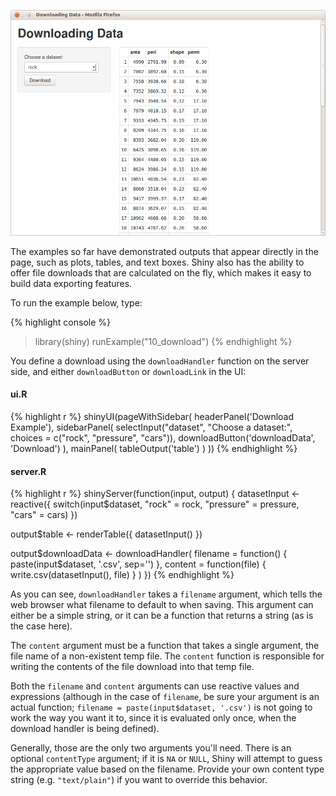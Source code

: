 ![Downloading Data Screenshot](screenshots/downloads.png)

The examples so far have demonstrated outputs that appear directly in the page, such as plots, tables, and text boxes. Shiny also has the ability to offer file downloads that are calculated on the fly, which makes it easy to build data exporting features.

To run the example below, type:

{% highlight console %}
> library(shiny)
> runExample("10_download")
{% endhighlight %}

You define a download using the `downloadHandler` function on the server side, and either `downloadButton` or `downloadLink` in the UI:

#### ui.R

{% highlight r %}
shinyUI(pageWithSidebar(
  headerPanel('Download Example'),
  sidebarPanel(
    selectInput("dataset", "Choose a dataset:", 
                choices = c("rock", "pressure", "cars")),
    downloadButton('downloadData', 'Download')
  ),
  mainPanel(
    tableOutput('table')
  )
))
{% endhighlight %}

#### server.R

{% highlight r %}
shinyServer(function(input, output) {
  datasetInput <- reactive({
    switch(input$dataset,
           "rock" = rock,
           "pressure" = pressure,
           "cars" = cars)
  })
  
  output$table <- renderTable({
    datasetInput()
  })
  
  output$downloadData <- downloadHandler(
    filename = function() { paste(input$dataset, '.csv', sep='') },
    content = function(file) {
      write.csv(datasetInput(), file)
    }
  )
})
{% endhighlight %}

As you can see, `downloadHandler` takes a `filename` argument, which tells the web browser what filename to default to when saving. This argument can either be a simple string, or it can be a function that returns a string (as is the case here).

The `content` argument must be a function that takes a single argument, the file name of a non-existent temp file. The `content` function is responsible for writing the contents of the file download into that temp file.

Both the `filename` and `content` arguments can use reactive values and expressions (although in the case of `filename`, be sure your argument is an actual function; `filename = paste(input$dataset, '.csv')` is not going to work the way you want it to, since it is evaluated only once, when the download handler is being defined).

Generally, those are the only two arguments you'll need. There is an optional `contentType` argument; if it is `NA` or `NULL`, Shiny will attempt to guess the appropriate value based on the filename. Provide your own content type string (e.g. `"text/plain"`) if you want to override this behavior.